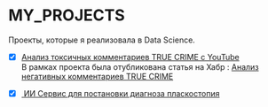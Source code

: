 # MY_PROJECTS
Проекты, которые я реализовала в Data Science.


- [x] [Анализ токсичных комментариев TRUE CRIME с YouTube](https://github.com/makarstasia/TRUE_CRIME_COMMENTS)  
       В рамках проекта была отубликована статья на Хабр : [Анализ негативных комментариев TRUE CRIME](https://habr.com/ru/articles/830100/)
- [x] [ ИИ Сервис для постановки диагноза пласкостопия](https://github.com/makarstasia/MY_PROJECTS/blob/main/PESPLANUS/PESPLANUS.md)
      
